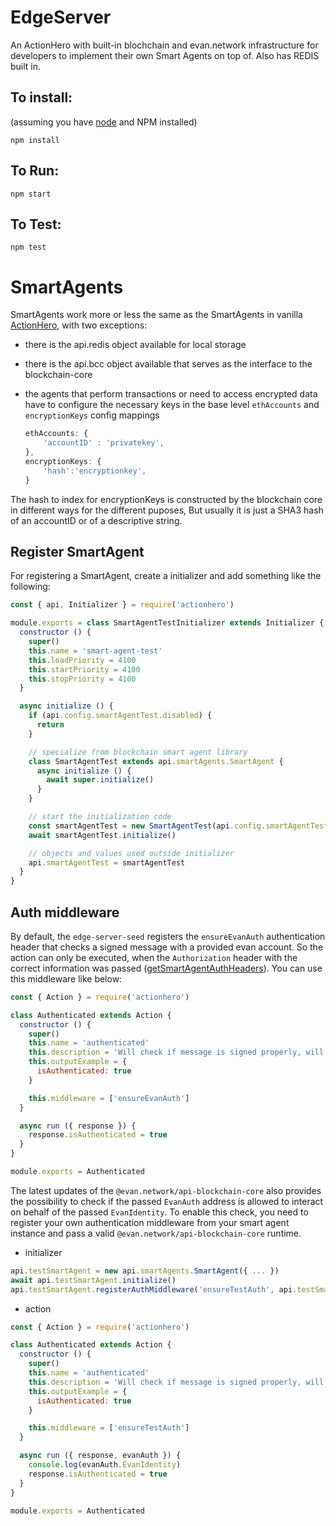 # EdgeServer

An ActionHero with built-in blochchain and evan.network infrastructure for developers to implement their own Smart
Agents on top of. Also has REDIS built in.


## To install:
(assuming you have [node](http://nodejs.org/) and NPM installed)

`npm install`

## To Run:
`npm start`

## To Test:
`npm test`


# SmartAgents

SmartAgents work more or less the same as the SmartAgents in vanilla [ActionHero](https://www.actionherojs.com/), with two exceptions:

- there is the api.redis object available for local storage
- there is the api.bcc object available that serves as the interface to the blockchain-core
- the agents that perform transactions or need to access encrypted data have to
  configure the necessary keys in the base level `ethAccounts` and `encryptionKeys` config
  mappings

    ```javascript
    ethAccounts: {
        'accountID' : 'privatekey',
    },
    encryptionKeys: {
        'hash':'encryptionkey',
    }
    ```

The hash to index for encryptionKeys is constructed by the blockchain core in different ways for the
different puposes, But usually it is just a SHA3 hash of an accountID or of a descriptive string.

## Register SmartAgent
For registering a SmartAgent, create a initializer and add something like the following:

```js
const { api, Initializer } = require('actionhero')

module.exports = class SmartAgentTestInitializer extends Initializer {
  constructor () {
    super()
    this.name = 'smart-agent-test'
    this.loadPriority = 4100
    this.startPriority = 4100
    this.stopPriority = 4100
  }

  async initialize () {
    if (api.config.smartAgentTest.disabled) {
      return
    }

    // specialize from blockchain smart agent library
    class SmartAgentTest extends api.smartAgents.SmartAgent {
      async initialize () {
        await super.initialize()
      }
    }

    // start the initialization code
    const smartAgentTest = new SmartAgentTest(api.config.smartAgentTest)
    await smartAgentTest.initialize()

    // objects and values used outside initializer
    api.smartAgentTest = smartAgentTest
  }
}

```

## Auth middleware
By default, the `edge-server-seed` registers the `ensureEvanAuth` authentication header that checks a signed message with a provided evan account. So the action can only be executed, when the `Authorization` header with the correct information was passed ([getSmartAgentAuthHeaders](https://github.com/evannetwork/api-blockchain-core/blob/master/src/common/utils.ts#L45)). You can use this middleware like below:

```js
const { Action } = require('actionhero')

class Authenticated extends Action {
  constructor () {
    super()
    this.name = 'authenticated'
    this.description = 'Will check if message is signed properly, will throw error if not.'
    this.outputExample = {
      isAuthenticated: true
    }

    this.middleware = ['ensureEvanAuth']
  }

  async run ({ response }) {
    response.isAuthenticated = true
  }
}

module.exports = Authenticated
```

The latest updates of the `@evan.network/api-blockchain-core` also provides the possibility to check if the passed `EvanAuth` address is allowed to interact on behalf of the passed `EvanIdentity`. To enable this check, you need to register your own authentication middleware from your smart agent instance and pass a valid `@evan.network/api-blockchain-core` runtime.

- initializer
```js
api.testSmartAgent = new api.smartAgents.SmartAgent({ ... })
await api.testSmartAgent.initialize()
api.testSmartAgent.registerAuthMiddleware('ensureTestAuth', api.testSmartAgent.runtime)
```

- action

```js
const { Action } = require('actionhero')

class Authenticated extends Action {
  constructor () {
    super()
    this.name = 'authenticated'
    this.description = 'Will check if message is signed properly, will throw error if not.'
    this.outputExample = {
      isAuthenticated: true
    }

    this.middleware = ['ensureTestAuth']
  }

  async run ({ response, evanAuth }) {
    console.log(evanAuth.EvanIdentity)
    response.isAuthenticated = true
  }
}

module.exports = Authenticated
```